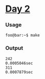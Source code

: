 # [Day 2](https://adventofcode.com/2024/day/2)
### Usage
```
foo@bar:~$ make
```
### Output
```
242
0.0005046sec
311
0.0007879sec
```
